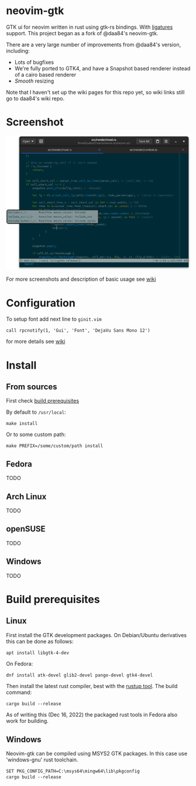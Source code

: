 # neovim-gtk

GTK ui for neovim written in rust using gtk-rs bindings. With
[ligatures](https://github.com/daa84/neovim-gtk/wiki/Configuration#ligatures) support. This project
began as a fork of @daa84's neovim-gtk.

There are a very large number of improvements from @daa84's version, including:

* Lots of bugfixes
* We're fully ported to GTK4, and have a Snapshot based renderer instead of a cairo based renderer
* _Smooth_ resizing

Note that I haven't set up the wiki pages for this repo yet, so wiki links still go to daa84's wiki
repo.

# Screenshot
![Main Window](/screenshots/neovimgtk-screen.png?raw=true)

For more screenshots and description of basic usage see [wiki](https://github.com/daa84/neovim-gtk/wiki/GUI)

# Configuration
To setup font add next line to `ginit.vim`
```vim
call rpcnotify(1, 'Gui', 'Font', 'DejaVu Sans Mono 12')
```
for more details see [wiki](https://github.com/daa84/neovim-gtk/wiki/Configuration)

# Install
## From sources
First check [build prerequisites](#build-prerequisites)

By default to `/usr/local`:
```
make install
```
Or to some custom path:
```
make PREFIX=/some/custom/path install
```

## Fedora
TODO
## Arch Linux
TODO
## openSUSE
TODO
## Windows
TODO

# Build prerequisites
## Linux
First install the GTK development packages. On Debian/Ubuntu derivatives
this can be done as follows:
``` shell
apt install libgtk-4-dev
```

On Fedora:
```bash
dnf install atk-devel glib2-devel pango-devel gtk4-devel
```

Then install the latest rust compiler, best with the
[rustup tool](https://rustup.rs/). The build command:
```
cargo build --release
```

As of writing this (Dec 16, 2022) the packaged rust tools in Fedora also work for building.

## Windows
Neovim-gtk can be compiled using MSYS2 GTK packages. In this case use 'windows-gnu' rust toolchain.
```
SET PKG_CONFIG_PATH=C:\msys64\mingw64\lib\pkgconfig
cargo build --release
```
